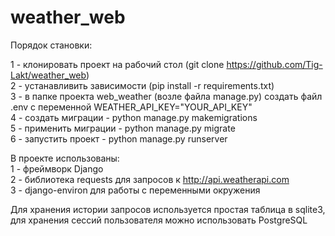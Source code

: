 # weather_web

Порядок становки:  

1 - клонировать проект на рабочий стол (git clone https://github.com/Tig-Lakt/weather_web)  
2 - устанавливить зависимости (pip install -r requirements.txt)  
3 - в папке проекта web_weather (возле файла manage.py) создать файл .env с переменной WEATHER_API_KEY="YOUR_API_KEY"  
4 - создать миграции - python manage.py makemigrations  
5 - применить миграции - python manage.py migrate  
6 - запустить проект - python manage.py runserver  

В проекте использованы:  
1 - фреймворк Django  
2 - библиотека requests для запросов к http://api.weatherapi.com  
3 - django-environ для работы с переменными окружения  

Для хранения истории запросов используется простая таблица в sqlite3, для хранения сессий пользователя можно использовать PostgreSQL
